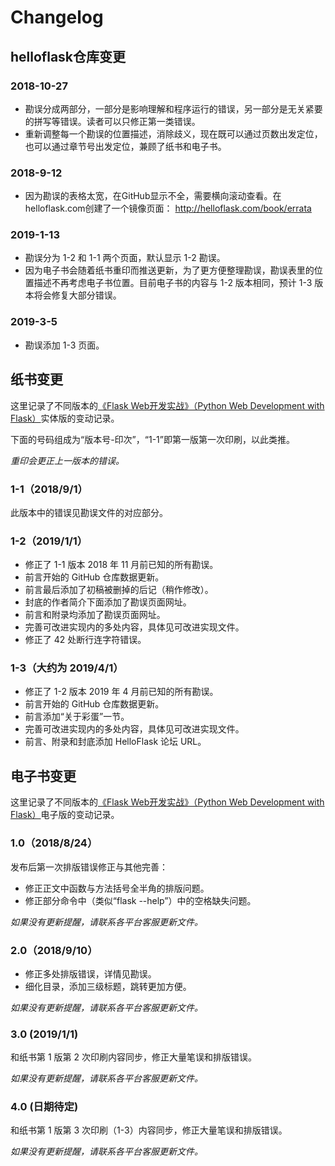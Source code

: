 # Changelog

## helloflask仓库变更

### 2018-10-27

* 勘误分成两部分，一部分是影响理解和程序运行的错误，另一部分是无关紧要的拼写等错误。读者可以只修正第一类错误。
* 重新调整每一个勘误的位置描述，消除歧义，现在既可以通过页数出发定位，也可以通过章节号出发定位，兼顾了纸书和电子书。

### 2018-9-12

* 因为勘误的表格太宽，在GitHub显示不全，需要横向滚动查看。在helloflask.com创建了一个镜像页面： http://helloflask.com/book/errata


### 2019-1-13

* 勘误分为 1-2 和 1-1 两个页面，默认显示 1-2 勘误。
* 因为电子书会随着纸书重印而推送更新，为了更方便整理勘误，勘误表里的位置描述不再考虑电子书位置。目前电子书的内容与 1-2 版本相同，预计 1-3 版本将会修复大部分错误。


### 2019-3-5

* 勘误添加 1-3 页面。

## 纸书变更

这里记录了不同版本的[《Flask Web开发实战》（Python Web Development with Flask）](http://helloflask.com/book)实体版的变动记录。

下面的号码组成为“版本号-印次”，“1-1”即第一版第一次印刷，以此类推。

*重印会更正上一版本的错误。*

### 1-1（2018/9/1）

此版本中的错误见勘误文件的对应部分。

### 1-2（2019/1/1）

* 修正了 1-1 版本 2018 年 11 月前已知的所有勘误。
* 前言开始的 GitHub 仓库数据更新。
* 前言最后添加了初稿被删掉的后记（稍作修改）。
* 封底的作者简介下面添加了勘误页面网址。
* 前言和附录均添加了勘误页面网址。
* 完善可改进实现内的多处内容，具体见可改进实现文件。
* 修正了 42 处断行连字符错误。

### 1-3（大约为 2019/4/1）

* 修正了 1-2 版本 2019 年 4 月前已知的所有勘误。
* 前言开始的 GitHub 仓库数据更新。
* 前言添加“关于彩蛋”一节。
* 完善可改进实现内的多处内容，具体见可改进实现文件。
* 前言、附录和封底添加 HelloFlask 论坛 URL。


## 电子书变更

这里记录了不同版本的[《Flask Web开发实战》（Python Web Development with Flask）](http://helloflask.com/book)电子版的变动记录。

### 1.0（2018/8/24）

发布后第一次排版错误修正与其他完善：

* 修正正文中函数与方法括号全半角的排版问题。
* 修正部分命令中（类似“flask --help”）中的空格缺失问题。

*如果没有更新提醒，请联系各平台客服更新文件。*

### 2.0（2018/9/10）

* 修正多处排版错误，详情见勘误。
* 细化目录，添加三级标题，跳转更加方便。

*如果没有更新提醒，请联系各平台客服更新文件。*

### 3.0 (2019/1/1)

和纸书第 1 版第 2 次印刷内容同步，修正大量笔误和排版错误。

*如果没有更新提醒，请联系各平台客服更新文件。*

### 4.0 (日期待定)

和纸书第 1 版第 3 次印刷（1-3）内容同步，修正大量笔误和排版错误。

*如果没有更新提醒，请联系各平台客服更新文件。*

